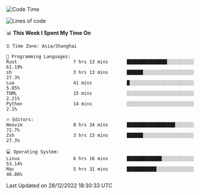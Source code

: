 <!--START_SECTION:waka-->
![Code Time](http://img.shields.io/badge/Code%20Time-1%2C084%20hrs%2053%20mins-blue)

![Lines of code](https://img.shields.io/badge/From%20Hello%20World%20I%27ve%20Written-24%20Thousand%20lines%20of%20code-blue)

📊 **This Week I Spent My Time On** 

```text
⌚︎ Time Zone: Asia/Shanghai

💬 Programming Languages: 
Rust                     7 hrs 13 mins       ███████████████░░░░░░░░░░   61.19% 
sh                       3 hrs 13 mins       ██████░░░░░░░░░░░░░░░░░░░   27.3% 
Lua                      41 mins             █░░░░░░░░░░░░░░░░░░░░░░░░   5.85% 
TOML                     15 mins             ░░░░░░░░░░░░░░░░░░░░░░░░░   2.21% 
Python                   14 mins             ░░░░░░░░░░░░░░░░░░░░░░░░░   2.1%

🔥 Editors: 
Neovim                   8 hrs 34 mins       ██████████████████░░░░░░░   72.7% 
Zsh                      3 hrs 13 mins       ██████░░░░░░░░░░░░░░░░░░░   27.3%

💻 Operating System: 
Linux                    6 hrs 16 mins       █████████████░░░░░░░░░░░░   53.14% 
Mac                      5 hrs 31 mins       ███████████░░░░░░░░░░░░░░   46.86%

```


 Last Updated on 28/12/2022 18:30:33 UTC
<!--END_SECTION:waka-->
